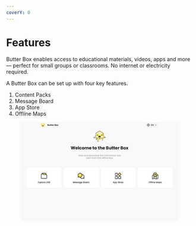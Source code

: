 ```yaml
---
coverY: 0
---
```


# Features

Butter Box enables access to educational materials, videos, apps and more — perfect for small groups or classrooms. No internet or electricity required.

A Butter Box can be set up with four key features.

1. Content Packs
2. Message Board
3. App Store
4. Offline Maps

<figure><img src="../.gitbook/assets/Screenshot 2025-08-01 at 6.05.59 AM.png" alt=""><figcaption></figcaption></figure>
